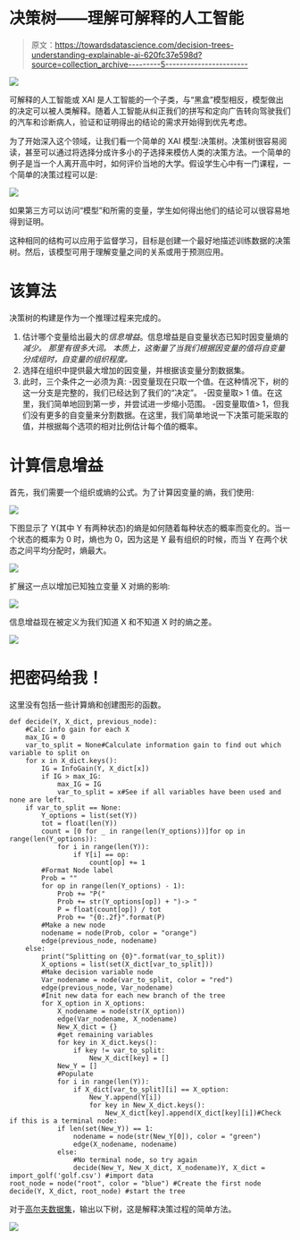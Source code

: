 # 决策树——理解可解释的人工智能

> 原文：<https://towardsdatascience.com/decision-trees-understanding-explainable-ai-620fc37e598d?source=collection_archive---------5----------------------->

![](img/4422177059837e1a3bf1053a83bfb05c.png)

可解释的人工智能或 XAI 是人工智能的一个子类，与“黑盒”模型相反，模型做出的决定可以被人类解释。随着人工智能从纠正我们的拼写和定向广告转向驾驶我们的汽车和诊断病人，验证和证明得出的结论的需求开始得到优先考虑。

为了开始深入这个领域，让我们看一个简单的 XAI 模型:决策树。决策树很容易阅读，甚至可以通过将选择分成许多小的子选择来模仿人类的决策方法。一个简单的例子是当一个人离开高中时，如何评价当地的大学。假设学生心中有一门课程，一个简单的决策过程可以是:

![](img/32d12a14faddb6a609e106b4e7cb996b.png)

如果第三方可以访问“模型”和所需的变量，学生如何得出他们的结论可以很容易地得到证明。

这种相同的结构可以应用于监督学习，目标是创建一个最好地描述训练数据的决策树。然后，该模型可用于理解变量之间的关系或用于预测应用。

# 该算法

决策树的构建是作为一个推理过程来完成的。

1.  估计哪个变量给出最大的*信息增益*。信息增益是自变量状态已知时因变量熵的*减少。
    那里有很多大词。
    本质上，这衡量了当我们根据因变量的值将自变量分成组时，自变量的组织程度。*
2.  选择在组织中提供最大增加的因变量，并根据该变量分割数据集。
3.  此时，三个条件之一必须为真:
    -因变量现在只取一个值。在这种情况下，树的这一分支是完整的，我们已经达到了我们的“决定”。
    -因变量取> 1 值。在这里，我们简单地回到第一步，并尝试进一步缩小范围。
    -因变量取值> 1，但我们没有更多的自变量来分割数据。在这里，我们简单地说一下决策可能采取的值，并根据每个选项的相对比例估计每个值的概率。

# 计算信息增益

首先，我们需要一个组织或熵的公式。为了计算因变量的熵，我们使用:

![](img/a5921fb4000ace704dc1be296e9b4434.png)

下图显示了 Y(其中 Y 有两种状态)的熵是如何随着每种状态的概率而变化的。当一个状态的概率为 0 时，熵也为 0，因为这是 Y 最有组织的时候，而当 Y 在两个状态之间平均分配时，熵最大。

![](img/ee65a331bb890e7bcd369848de38bb7e.png)

扩展这一点以增加已知独立变量 X 对熵的影响:

![](img/b7cbd77e84ff60e97f1d8294286f5eb1.png)

信息增益现在被定义为我们知道 X 和不知道 X 时的熵之差。

![](img/9362159b9118ec18758358530c2bbd66.png)

# 把密码给我！

这里没有包括一些计算熵和创建图形的函数。

```
def decide(Y, X_dict, previous_node):
    #Calc info gain for each X
    max_IG = 0
    var_to_split = None#Calculate information gain to find out which variable to split on
    for x in X_dict.keys():
        IG = InfoGain(Y, X_dict[x])
        if IG > max_IG:
            max_IG = IG
            var_to_split = x#See if all variables have been used and none are left.
    if var_to_split == None:
        Y_options = list(set(Y))
        tot = float(len(Y))
        count = [0 for _ in range(len(Y_options))]for op in range(len(Y_options)):
            for i in range(len(Y)):
                if Y[i] == op:
                    count[op] += 1
        #Format Node label
        Prob = ""
        for op in range(len(Y_options) - 1):
            Prob += "P("
            Prob += str(Y_options[op]) + ")-> "
            P = float(count[op]) / tot
            Prob += "{0:.2f}".format(P)
        #Make a new node
        nodename = node(Prob, color = "orange")
        edge(previous_node, nodename)
    else:
        print("Splitting on {0}".format(var_to_split))
        X_options = list(set(X_dict[var_to_split]))
        #Make decision variable node
        Var_nodename = node(var_to_split, color = "red")
        edge(previous_node, Var_nodename)
        #Init new data for each new branch of the tree
        for X_option in X_options:
            X_nodename = node(str(X_option))
            edge(Var_nodename, X_nodename)
            New_X_dict = {}
            #get remaining variables
            for key in X_dict.keys():
                if key != var_to_split:
                    New_X_dict[key] = []
            New_Y = []
            #Populate
            for i in range(len(Y)):
                if X_dict[var_to_split][i] == X_option:
                    New_Y.append(Y[i])
                    for key in New_X_dict.keys():
                        New_X_dict[key].append(X_dict[key][i])#Check if this is a terminal node:
            if len(set(New_Y)) == 1:
                nodename = node(str(New_Y[0]), color = "green")
                edge(X_nodename, nodename)
            else:
                #No terminal node, so try again
                decide(New_Y, New_X_dict, X_nodename)Y, X_dict =  import_golf('golf.csv') #import data
root_node = node("root", color = "blue") #Create the first node
decide(Y, X_dict, root_node) #start the tree
```

对于[高尔夫数据集](https://gerardnico.com/data_mining/weather)，输出以下树，这是解释决策过程的简单方法。

![](img/56212d5d695d3002c287774527c2f97f.png)